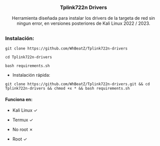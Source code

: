 <h3><p align="center">Tplink722n Drivers</p></h3>
<p align="center">Herramienta diseñada para instalar los drivers de la targeta de red sin ningun error, en versiones posteriores de Kali Linux 2022 / 2023.</p>

##

<h3>Instalación:</h3>

```
git clone https://github.com/WhBeatZ/Tplink722n-drivers
```

```
cd Tplink722n-drivers
```

```
bash requirements.sh
```

- Instalación rápida:

```
git clone https://github.com/WhBeatZ/Tplink722n-drivers.git && cd Tplink722n-drivers && chmod +x * && bash requirements.sh
```

<h4>Funciona en:</h4>

- Kali Linux ✓

- Termux ✓

- No root ✗

- Root ✓
